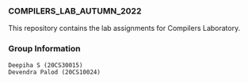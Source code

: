 ### COMPILERS_LAB_AUTUMN_2022

This repository contains the lab assignments for Compilers Laboratory.

### Group Information

    Deepiha S (20CS30015)
    Devendra Palod (20CS10024)
